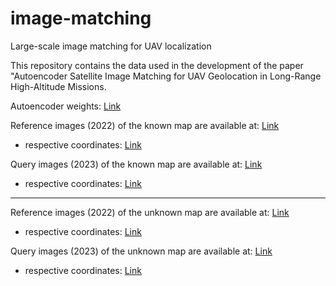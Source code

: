 # image-matching
Large-scale image matching for UAV localization

This repository contains the data used in the development of the paper "Autoencoder Satellite Image Matching for UAV Geolocation in Long-Range High-Altitude Missions.

Autoencoder weights: [Link](https://drive.google.com/file/d/13CjeDcpZFOGQmtDKKIKVT1q6x1JPcgFs/view?usp=drive_link)

Reference images (2022) of the known map are available at: [Link](https://drive.google.com/file/d/1Hs7hFAEf-BObflG-cEpJpSTw1VN9SCkh/view?usp=drive_link)
- respective coordinates: [Link](https://drive.google.com/file/d/1Hs7hFAEf-BObflG-cEpJpSTw1VN9SCkh/view?usp=drive_link)

Query images (2023) of the known map are available at: [Link](https://drive.google.com/file/d/1oxGUYTJsFDX6ttf50oVZsBfDXqRjdAf7/view?usp=drive_link)
- respective coordinates: [Link](https://drive.google.com/file/d/1oxGUYTJsFDX6ttf50oVZsBfDXqRjdAf7/view?usp=drive_link)

-----------------------------------------------------------------------------------

Reference images (2022) of the unknown map are available at: [Link](https://drive.google.com/file/d/1rPUHOGgRMtRiO_bOBuLKCni_ZwRCcDqr/view?usp=drive_link)
- respective coordinates: [Link](https://drive.google.com/file/d/1uEe6zIFuzZXkh9TyeaEpwc53fbMyhtYH/view?usp=drive_link)

Query images (2023) of the unknown map are available at: [Link](https://drive.google.com/file/d/1bjeHQaotKfPAsZp58StViKNv3hdUCxtx/view?usp=drive_link)
- respective coordinates: [Link](https://drive.google.com/file/d/1kDIaKqRxwS22K1TXhgnnY92rOtNw3b5N/view?usp=drive_link)
